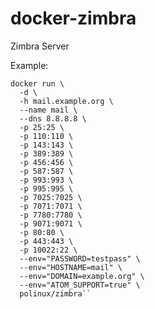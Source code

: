 # docker-zimbra
Zimbra Server

Example:  

    docker run \
      -d \
      -h mail.example.org \
      --name mail \
      --dns 8.8.8.8 \
      -p 25:25 \
      -p 110:110 \
      -p 143:143 \
      -p 389:389 \
      -p 456:456 \
      -p 587:587 \
      -p 993:993 \
      -p 995:995 \
      -p 7025:7025 \
      -p 7071:7071 \
      -p 7780:7780 \
      -p 9071:9071 \
      -p 80:80 \
      -p 443:443 \
      -p 10022:22 \
      --env="PASSWORD=testpass" \
      --env="HOSTNAME=mail" \
      --env="DOMAIN=example.org" \
      --env="ATOM_SUPPORT=true" \
      polinux/zimbra``
